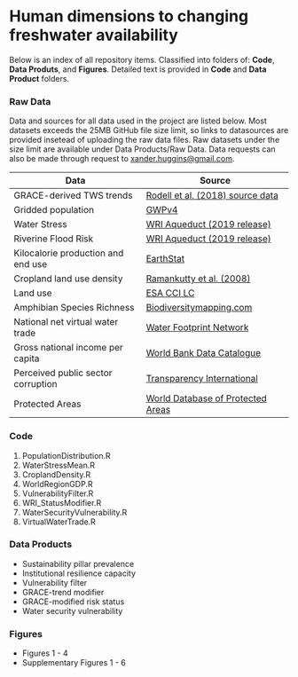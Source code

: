 # Human dimensions to changing freshwater availability

Below is an index of all repository items. Classified into folders of: **Code**, **Data Produts**, and **Figures**. Detailed text is provided in **Code** and **Data Product** folders.

### Raw Data
Data and sources for all data used in the project are listed below. Most datasets exceeds the 25MB GitHub file size limit, so links to datasources are provided insetead of uploading the raw data files. Raw datasets under the size limit are available under Data Products/Raw Data. Data requests can also be made through request to xander.huggins@gmail.com.

Data | Source
------------ | -------------
GRACE-derived TWS trends | [Rodell et al. (2018) source data](https://www.nature.com/articles/s41586-018-0123-1)
Gridded population |  [GWPv4](https://sedac.ciesin.columbia.edu/data/collection/gpw-v4)
Water Stress | [WRI Aqueduct (2019 release)](https://www.wri.org/aqueduct)
Riverine Flood Risk | [WRI Aqueduct (2019 release)](https://www.wri.org/aqueduct)
Kilocalorie production and end use | [EarthStat](http://www.earthstat.org/crop-allocation-food-feed-nonfood/)
Cropland land use density | [Ramankutty et al. (2008)](http://www.earthstat.org/cropland-pasture-area-2000/)
Land use | [ESA CCI LC](https://www.esa-landcover-cci.org/)
Amphibian Species Richness | [Biodiversitymapping.com](https://biodiversitymapping.org/wordpress/index.php/amphibians/)
National net virtual water trade | [Water Footprint Network](https://waterfootprint.org/en/resources/waterstat/international-virtual-water-flow-statistics/)
Gross national income per capita | [World Bank Data Catalogue](https://databank.worldbank.org/data/download/GNIPC.pdf)
Perceived public sector corruption | [Transparency International](https://www.transparency.org/cpi2018)
Protected Areas | [World Database of Protected Areas](https://www.protectedplanet.net/)

### Code
1. PopulationDistribution.R
2. WaterStressMean.R
3. CroplandDensity.R
4. WorldRegionGDP.R
5. VulnerabilityFilter.R
6. WRI_StatusModifier.R
7. WaterSecurityVulnerability.R
8. VirtualWaterTrade.R

### Data Products
* Sustainability pillar prevalence
* Institutional resilience capacity
* Vulnerability filter
* GRACE-trend modifier
* GRACE-modified risk status
* Water security vulnerability

### Figures
* Figures 1 - 4
* Supplementary Figures 1 - 6
